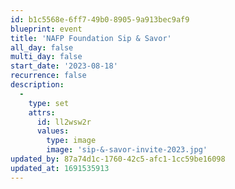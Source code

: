 ```yaml
---
id: b1c5568e-6ff7-49b0-8905-9a913bec9af9
blueprint: event
title: 'NAFP Foundation Sip & Savor'
all_day: false
multi_day: false
start_date: '2023-08-18'
recurrence: false
description:
  -
    type: set
    attrs:
      id: ll2wsw2r
      values:
        type: image
        image: 'sip-&-savor-invite-2023.jpg'
updated_by: 87a74d1c-1760-42c5-afc1-1cc59be16098
updated_at: 1691535913
---
```

